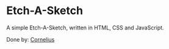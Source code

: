 # Etch-A-Sketch

A simple Etch-A-Sketch, written in HTML, CSS and JavaScript.

Done by: [Cornelius](https://twitter.com/corneal64)
